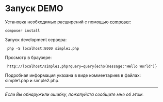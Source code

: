 # Запуск DEMO

Установка необходимых расширений с помощью [composer](https://getcomposer.org/):
```
composer install
```

Запуск development сервера:
```
 php -S localhost:8000 simple1.php
```

Просмотр в браузере:
```
 http://localhost/simple1.php?query=query{echo(message:"Hello World")}
```

Подробная информация указана в виде комментариев в файлах: simple1.php и simple2.php.

----------

*Если Вы обнаружили ошибку, пожалуйста сообщите мне об этом.*